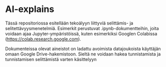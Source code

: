 # AI-explains
Tässä repositoriossa esitellään tekoälyyn liittyviä selittämis- ja selitettävyysmenetelmiä. Esimerkit perustuvat .ipynb-dokumentteihin, joita voidaan ajaa Jupyter-ympäristöissä, kuten esimerkiksi Googlen Colabissa (https://colab.research.google.com).

Dokumenteissa olevat aineistot on ladattu avoimista datajoukoista käyttäjän omaan Google Drive-hakemistoon. Sieltä ne voidaan hakea tunnistamista ja tunnistamisen selittämistä varten käsittelyyn
